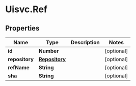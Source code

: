 # Uisvc.Ref

## Properties

Name | Type | Description | Notes
------------ | ------------- | ------------- | -------------
**id** | **Number** |  | [optional] 
**repository** | [**Repository**](Repository.md) |  | [optional] 
**refName** | **String** |  | [optional] 
**sha** | **String** |  | [optional] 


